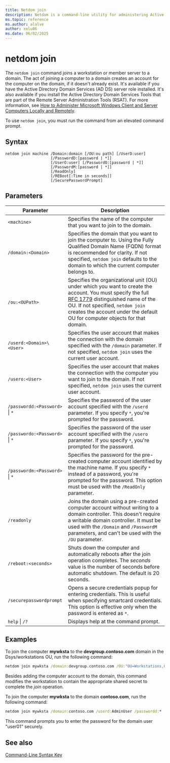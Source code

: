 ```yaml
---
title: Netdom join
description: Netdom is a command-line utility for administering Active Directory (AD) domains, managing computer accounts, and configuring or verifying trust relationships between domains.
ms.topic: reference
ms.author: alalve
author: xelu86
ms.date: 06/02/2025
---
```


# netdom join

The `netdom join` command joins a workstation or member server to a domain. The act of joining a computer to a domain creates an account for the computer on the domain, if it doesn't already exist. It's available if you have the Active Directory Domain Services (AD DS) server role installed. It's also available if you install the Active Directory Domain Services Tools that are part of the Remote Server Administration Tools (RSAT). For more information, see [How to Administer Microsoft Windows Client and Server Computers Locally and Remotely](/previous-versions/windows/it-pro/windows-server-2008-R2-and-2008/ee649281(v=ws.10)).

To use `netdom join`, you must run the command from an elevated command prompt.

## Syntax

```
netdom join machine /Domain:domain [/OU:ou path] [/UserD:user]
                    [/PasswordD:[password | *]]
                    [/UserO:user] [/PasswordO:[password | *]]
                    [/PasswordM:[password | *]]
                    [/ReadOnly]
                    [/REBoot[:Time in seconds]]
                    [/SecurePasswordPrompt]
```

## Parameters

| Parameter | Description |
|-----------|-------------|
| `<machine>` | Specifies the name of the computer that you want to join to the domain. |
| `/domain:<Domain>` | Specifies the domain that you want to join the computer to. Using the Fully Qualified Domain Name (FQDN) format is recommended for clarity. If not specified, `netdom join` defaults to the domain to which the current computer belongs to. |
| `/ou:<OUPath>` | Specifies the organizational unit (OU) under which you want to create the account. You must specify the full [RFC 1779](https://www.rfc-editor.org/rfc/rfc1779) distinguished name of the OU. If not specified, `netdom join` creates the account under the default OU for computer objects for that domain. |
| `/userd:<Domain>\<User>` | Specifies the user account that makes the connection with the domain specified with the `/domain` parameter. If not specified, `netdom join` uses the current user account. |
| `/usero:<User>` | Specifies the user account that makes the connection with the computer you want to join to the domain. If not specified, `netdom join` uses the current user account. |
| `/passwordd:<Password>` \| `*` | Specifies the password of the user account specified with the `/userd` parameter. If you specify `*`, you're prompted for the password. |
| `/passwordo:<Password>` \| `*` | Specifies the password of the user account specified with the `/usero` parameter. If you specify `*`, you're prompted for the password. |
| `/passwordm:<Password>` \| `*` | Specifies the password for the pre-created computer account identified by the machine name. If you specify `*` instead of a password, you're prompted for the password. This option must be used with the `/ReadOnly` parameter. |
| `/readonly` | Joins the domain using a pre-created computer account without writing to a domain controller. This doesn't require a writable domain controller. It must be used with the `/Domain` and `/PasswordM` parameters, and can't be used with the `/OU` parameter. |
| `/reboot:<seconds>` | Shuts down the computer and automatically reboots after the join operation completes. The *seconds* value is the number of seconds before automatic shutdown. The default is 20 seconds. |
| `/securepasswordprompt` | Opens a secure credentials popup for entering credentials. This is useful when specifying smartcard credentials. This option is effective only when the password is entered as `*`. |
| `help` \| `/?` | Displays help at the command prompt. |

## Examples

To join the computer **mywksta** to the **devgroup.contoso.com** domain in the Dsys/workstations OU, run the following command:

```cmd
netdom join mywksta /domain:devgroup.contoso.com /OU:"OU=Workstations,OU=Dsys,DC=devgroup,DC=contoso,DC=com"
```

Besides adding the computer account to the domain, this command modifies the workstation to contain the appropriate shared secret to complete the *join* operation.

To join the computer **mywksta** to the domain **contoso.com**, run the following command:

```cmd
netdom join mywksta /domain:contoso.com /userd:AdminUser /passwordd:*
```

This command prompts you to enter the password for the domain user "user01" securely.

## See also

[Command-Line Syntax Key](command-line-syntax-key.md)
